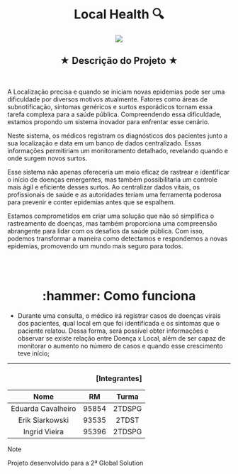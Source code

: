 <h1 align="center">Local Health 🔍</h1>

<p align="center">
<img loading="lazy" src="https://img.shields.io/badge/status%3A-conclu%C3%ADdo-green"/>
</p>

<h2 align="center">★ Descrição do Projeto ★</h2>
<br>

<p> A Localização precisa e quando se iniciam novas epidemias pode ser uma dificuldade por diversos motivos atualmente. Fatores como áreas de subnotificação, sintomas genéricos e surtos esporádicos tornam essa tarefa complexa para a saúde pública. Compreendendo essa dificuldade, estamos propondo um sistema inovador para enfrentar esse cenário. </p>
<p> Neste sistema, os médicos registram os diagnósticos dos pacientes junto a sua localização e data em um banco de dados centralizado. Essas informações permitiriam um monitoramento detalhado, revelando quando e onde surgem novos surtos.</p>
<p> Esse sistema não apenas ofereceria um meio eficaz de rastrear e identificar o início de doenças emergentes, mas também possibilitaria um controle mais ágil e eficiente desses surtos. Ao centralizar dados vitais, os profissionais de saúde e as autoridades teriam uma ferramenta poderosa para prevenir e conter epidemias antes que se espalhem.</p>
<p> Estamos comprometidos em criar uma solução que não só simplifica o rastreamento de doenças, mas também proporciona uma compreensão abrangente para lidar com os desafios da saúde pública. Com isso, podemos transformar a maneira como detectamos e respondemos a novas epidemias, promovendo um mundo mais seguro para todos.</p>
<br>
<br>

 <h1 align="center">:hammer: Como funciona</h1>


- Durante uma consulta, o médico irá registrar casos de doenças 
virais dos pacientes, qual local em que foi identificada e os sintomas que o paciente relatou. Dessa 
forma, será possível obter informações e observar se existe relação entre 
Doença x Local, além de ser capaz de monitorar o aumento no número de casos e quando esse crescimento teve início;

---
<h3 align="center"> [Integrantes] </h3>



|    Nome            |   RM   |  Turma  |
|:------------------:|:------:|:-------:|
| Eduarda Cavalheiro | 95854  | 2TDSPG  |
| Erik Siarkowski    | 93535  | 2TDST   |
| Ingrid Vieira      | 95396  | 2TDSPG  |

> [!NOTE]
> Projeto desenvolvido para a 2ª Global Solution

